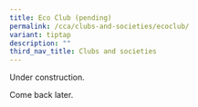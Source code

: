 ```yaml
---
title: Eco Club (pending)
permalink: /cca/clubs-and-societies/ecoclub/
variant: tiptap
description: ""
third_nav_title: Clubs and societies
---
```

<p>Under construction.</p><p>Come back later.</p>